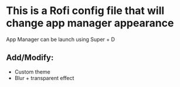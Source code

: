 # This is a Rofi config file that will change app manager appearance
App Manager can be launch using Super + D

## Add/Modify:
- Custom theme
- Blur + transparent effect
